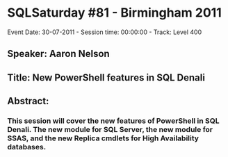 # SQLSaturday #81 - Birmingham 2011
Event Date: 30-07-2011 - Session time: 00:00:00 - Track: Level 400
## Speaker: Aaron Nelson
## Title: New PowerShell features in SQL Denali
## Abstract:
### This session will cover the new features of PowerShell in SQL Denali. The new module for SQL Server, the  new module for SSAS, and the new Replica cmdlets for High Availability databases.
